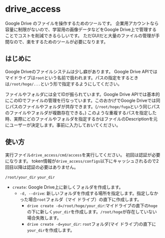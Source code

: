 # drive_access
Google Drive のファイルを操作するためのツールです。
企業用アカウントなら容量に制限がないので、学習用の画像データなどをGoogle Drive上で管理することでコストを削減できるらしいです。
ただGUIだと大量のファイルの管理が手間なので、楽をするためのツールが必要になります。


## はじめに
Google Driveのファイルシステムは少し癖があります。
Google Drive APIではマイドライブは`root`という名前で扱われます。パスの指定をするときは`/root/hoge/...`という形で指定するようにしてください。

ファイルやフォルダには全てIDが振られています。Google Drive APIでは基本的にこのIDでファイルの管理を行なっています。このおかげでGoogle Driveでは同じパスのファイルやフォルダが共存できます。(`/root/hoge/fuga`という同じパスのファイルやフォルダが複数存在できる。)
このような重複するパスを指定した時、実際にどのファイルやフォルダを指定するかはファイルのDescriptionを元にユーザーが決定します。事前に入力しておいてください。



## 使い方 
実行ファイル`drive_access/cmd/access`を実行してください。
初回は認証が必要になります。
token情報が`drive_access/configs`以下にキャッシュされるので2回目以降は認証の必要はありません。

`/root/your_dir`
`your_dir`

- `create`: Google Drive上に新しくフォルダを作成します。
  - `-d, --drive`: 新しいフォルダを作成する場所を指定します。指定しなかった場合`root`フォルダ（マイ ドライブ）の直下に作成します。
    - `drive create -d=/root/hoge/your_dir`:マイドライブの直下の`hoge`の下に新しく`your_dir`を作成します。`/root/hoge`が存在していない場合失敗します。
    - `drive create -d=your_dir`: `root`フォルダ(マイ ドライブ)の直下に`your_dir`を作成します。
